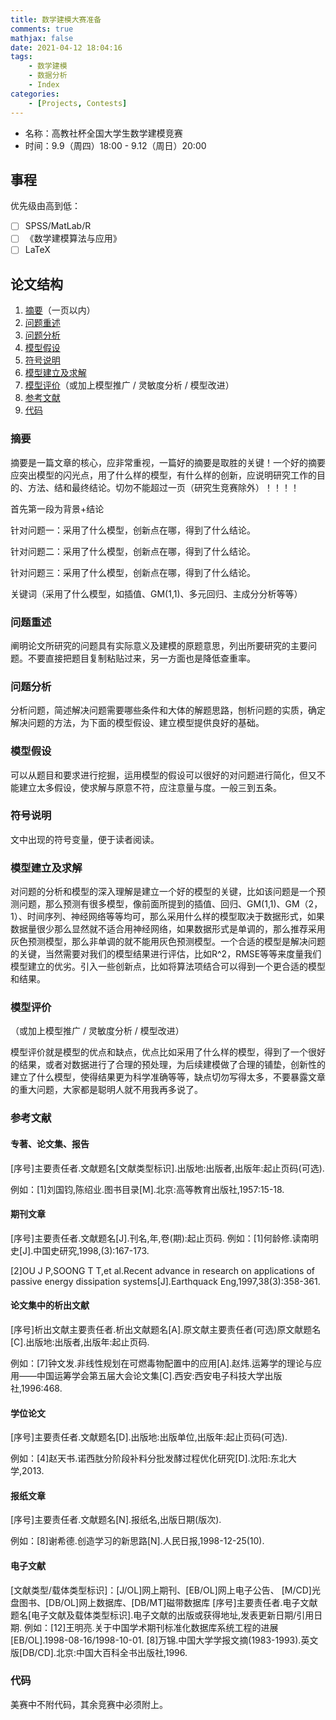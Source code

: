 ```yaml
---
title: 数学建模大赛准备
comments: true
mathjax: false
date: 2021-04-12 18:04:16
tags:
    - 数学建模
    - 数据分析
    - Index
categories:
    - [Projects, Contests]
---
```


- 名称：高教社杯全国大学生数学建模竞赛
- 时间：9.9（周四）18:00 - 9.12（周日）20:00

<!-- more -->

## 事程

优先级由高到低：
- [ ] SPSS/MatLab/R
- [ ] 《数学建模算法与应用》
- [ ] LaTeX

## 论文结构

1. [摘要](#摘要)（一页以内）
2. [问题重述](#问题重述)
3. [问题分析](#问题分析)
4. [模型假设](#模型假设)
5. [符号说明](#符号说明)
6. [模型建立及求解](#模型建立及求解)
7. [模型评价](#模型评价)（或加上模型推广 / 灵敏度分析 / 模型改进）
8. [参考文献](#参考文献)
9. [代码](#代码)

### 摘要

摘要是一篇文章的核心，应非常重视，一篇好的摘要是取胜的关键！一个好的摘要应突出模型的闪光点，用了什么样的模型，有什么样的创新，应说明研究工作的目的、方法、结和最终结论。切勿不能超过一页（研究生竞赛除外）！！！！

首先第一段为背景+结论

针对问题一：采用了什么模型，创新点在哪，得到了什么结论。

针对问题二：采用了什么模型，创新点在哪，得到了什么结论。

针对问题三：采用了什么模型，创新点在哪，得到了什么结论。

关键词（采用了什么模型，如插值、GM(1,1)、多元回归、主成分分析等等）

### 问题重述

阐明论文所研究的问题具有实际意义及建模的原题意思，列出所要研究的主要问题。不要直接把题目复制粘贴过来，另一方面也是降低查重率。

### 问题分析

分析问题，简述解决问题需要哪些条件和大体的解题思路，刨析问题的实质，确定解决问题的方法，为下面的模型假设、建立模型提供良好的基础。

### 模型假设

可以从题目和要求进行挖掘，运用模型的假设可以很好的对问题进行简化，但又不能建立太多假设，使求解与原意不符，应注意量与度。一般三到五条。

### 符号说明

文中出现的符号变量，便于读者阅读。

### 模型建立及求解

对问题的分析和模型的深入理解是建立一个好的模型的关键，比如该问题是一个预测问题，那么预测有很多模型，像前面所提到的插值、回归、GM(1,1)、GM（2，1）、时间序列、神经网络等等均可，那么采用什么样的模型取决于数据形式，如果数据量很少那么显然就不适合用神经网络，如果数据形式是单调的，那么推荐采用灰色预测模型，那么非单调的就不能用灰色预测模型。一个合适的模型是解决问题的关键，当然需要对我们的模型结果进行评估，比如R^2，RMSE等等来度量我们模型建立的优劣。引入一些创新点，比如将算法项结合可以得到一个更合适的模型和结果。

### 模型评价

（或加上模型推广 / 灵敏度分析 / 模型改进）

模型评价就是模型的优点和缺点，优点比如采用了什么样的模型，得到了一个很好的结果，或者对数据进行了合理的预处理，为后续建模做了合理的铺垫，创新性的建立了什么模型，使得结果更为科学准确等等，缺点切勿写得太多，不要暴露文章的重大问题，大家都是聪明人就不用我再多说了。

### 参考文献

#### 专著、论文集、报告

[序号]主要责任者.文献题名[文献类型标识].出版地:出版者,出版年:起止页码(可选).

例如：[1]刘国钧,陈绍业.图书目录[M].北京:高等教育出版社,1957:15-18.

#### 期刊文章

[序号]主要责任者.文献题名[J].刊名,年,卷(期):起止页码.
例如：[1]何龄修.读南明史[J].中国史研究,1998,(3):167-173.

[2]OU J P,SOONG T T,et al.Recent advance in research on applications of passive energy dissipation systems[J].Earthquack Eng,1997,38(3):358-361.

#### 论文集中的析出文献

[序号]析出文献主要责任者.析出文献题名[A].原文献主要责任者(可选)原文献题名[C].出版地:出版者,出版年:起止页码.

例如：[7]钟文发.非线性规划在可燃毒物配置中的应用[A].赵炜.运筹学的理论与应用——中国运筹学会第五届大会论文集[C].西安:西安电子科技大学出版社,1996:468.

#### 学位论文

[序号]主要责任者.文献题名[D].出版地:出版单位,出版年:起止页码(可选).

例如：[4]赵天书.诺西肽分阶段补料分批发酵过程优化研究[D].沈阳:东北大学,2013.

#### 报纸文章

[序号]主要责任者.文献题名[N].报纸名,出版日期(版次).

例如：[8]谢希德.创造学习的新思路[N].人民日报,1998-12-25(10).

#### 电子文献

[文献类型/载体类型标识]：[J/OL]网上期刊、[EB/OL]网上电子公告、
[M/CD]光盘图书、[DB/OL]网上数据库、[DB/MT]磁带数据库
[序号]主要责任者.电子文献题名[电子文献及载体类型标识].电子文献的出版或获得地址,发表更新日期/引用日期.
例如：[12]王明亮.关于中国学术期刊标准化数据库系统工程的进展[EB/OL].1998-08-16/1998-10-01.
[8]万锦.中国大学学报文摘(1983-1993).英文版[DB/CD].北京:中国大百科全书出版社,1996.

### 代码

美赛中不附代码，其余竞赛中必须附上。
